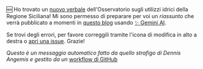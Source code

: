 🆕 Ho trovato un [nuovo verbale](https://www.regione.sicilia.it/sites/default/files/2025-02/0_0_Verbale_OPUI_24_gen_2025.pdf) dell'Osservatorio sugli utilizzi idrici della Regione Siciliana! Mi sono permesso di preparare per voi un *riassunto* che verrà pubblicato a momenti in [questo blog](https://opendatasicilia.github.io/emergenza-idrica-sicilia/aggiornamenti/) usando [✨ Gemini AI](https://gemini.google.com/).

   Se trovi degli errori, per favore correggili tramite l'icona di modifica in alto a destra o [apri una issue](https://github.com/opendatasicilia/emergenza-idrica-sicilia/issues). Grazie!

   _Questo è un messaggio automatico fatto da quello strafigo di Dennis Angemis e gestito da un_ [workflow di GitHub](https://github.com/opendatasicilia/emergenza-idrica-sicilia/blob/main/.github/workflows/new_pdfs.yaml)
